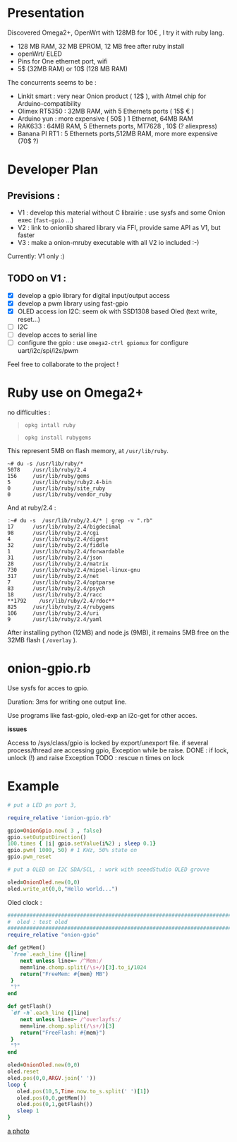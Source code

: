 Presentation
============

Discovered Omega2+, OpenWrt with 128MB for 10€ , I try it with ruby lang.
* 128 MB RAM, 32 MB EPROM, 12 MB free after ruby install
* openWrt/ ELED
* Pins for One ethernet port, wifi
* 5$ (32MB RAM) or 10$ (128 MB RAM)


The concurrents seems to be :
* Linkit smart : very near Onion product ( 12$ ), with Atmel chip for Arduino-compatibility
* Olimex RT5350 : 32MB RAM, with 5 Ethernets ports ( 15$ € )
* Arduino yun : more expensive ( 50$ ) 1 Ethernet, 64MB RAM
* RAK633 : 64MB RAM, 5 Ethernets ports, MT7628  , 10$ (? aliexpress)
* Banana PI RT1 : 5 Ethernets ports,512MB RAM, more more expensive (70$ ?)

Developer Plan
==============

Previsions :
------------

* V1 : develop this material without C librairie : use sysfs and some Onion exec (```fast-gpio``` ...)
* V2 : link to onionlib shared library via FFI, provide same API as V1, but faster
* V3 : make a onion-mruby executable with all V2 io included :-)

Currently: V1 only :)

TODO on V1 :
------------

* [x] develop a gpio library for digital input/output access
* [x] develop a pwm library using fast-gpio
* [x] OLED access ion I2C: seem ok with SSD1308 based Oled (text write, reset...)
* [ ] I2C
* [ ] develop acces to serial line
* [ ] configure the gpio : use  ```omega2-ctrl gpiomux```   for configure uart/i2c/spi/i2s/pwm

Feel free to collaborate to the project !


Ruby use on Omega2+
====================

no difficulties :

> ```opkg intall ruby```

> ```opkg install rubygems```

This represent 5MB on flash memory, at ```/usr/lib/ruby```.
```
~# du -s /usr/lib/ruby/*
5078    /usr/lib/ruby/2.4
156     /usr/lib/ruby/gems
5       /usr/lib/ruby/ruby2.4-bin
0       /usr/lib/ruby/site_ruby
0       /usr/lib/ruby/vendor_ruby
```

And at ruby/2.4 :
```
:~# du -s  /usr/lib/ruby/2.4/* | grep -v ".rb"
17      /usr/lib/ruby/2.4/bigdecimal
98      /usr/lib/ruby/2.4/cgi
4       /usr/lib/ruby/2.4/digest
32      /usr/lib/ruby/2.4/fiddle
1       /usr/lib/ruby/2.4/forwardable
31      /usr/lib/ruby/2.4/json
28      /usr/lib/ruby/2.4/matrix
730     /usr/lib/ruby/2.4/mipsel-linux-gnu
317     /usr/lib/ruby/2.4/net
7       /usr/lib/ruby/2.4/optparse
83      /usr/lib/ruby/2.4/psych
18      /usr/lib/ruby/2.4/racc
**1792    /usr/lib/ruby/2.4/rdoc**
825     /usr/lib/ruby/2.4/rubygems
106     /usr/lib/ruby/2.4/uri
9       /usr/lib/ruby/2.4/yaml
```

After installing python (12MB) and node.js (9MB), it remains 5MB free on the 32MB flash  ( ```/overlay``` ).



onion-gpio.rb
=============
Use sysfs for acces to gpio.

Duration: 3ms for writing one output line.

Use programs like fast-gpio, oled-exp an i2c-get for other acces.

**issues**

Access to /sys/class/gpio is locked by export/unexport file.
if several process/thread are accessing gpio, Exception while be raise.
DONE : if lock, unlock (!) and raise Exception
TODO : rescue n times on lock

Example
=======

```ruby
# put a LED pn port 3,

require_relative 'ionion-gpio.rb'

gpio=OnionGpio.new( 3 , false)
gpio.setOutputDirection()
100.times { |i| gpio.setValue(i%2) ; sleep 0.1}
gpio.pwm( 1000, 50) # 1 KHz, 50% state on
gpio.pwm_reset 

# put a OLED on I2C SDA/SCL, : work with seeedStudio OLED grovve

oled=OnionOled.new(0,0)
oled.write_at(0,0,"Hello world...")

```
Oled clock :

```ruby
########################################################################
#  oled : test oled
########################################################################
require_relative "onion-gpio"

def getMem()
 `free`.each_line {|line|
    next unless line=~ /^Mem:/
    mem=line.chomp.split(/\s+/)[3].to_i/1024
    return("FreeMem: #{mem} MB")
 }
 "?"
end

def getFlash()
 `df -h`.each_line {|line|
    next unless line=~ /^overlayfs:/
    mem=line.chomp.split(/\s+/)[3]
    return("FreeFlash: #{mem}")
 }
 "?"
end

oled=OnionOled.new(0,0)
oled.reset
oled.pos(0,0,ARGV.join(' ')) 
loop {
   oled.pos(10,5,Time.now.to_s.split(' ')[1])
   oled.pos(0,0,getMem())
   oled.pos(0,1,getFlash())
   sleep 1
}
```
[a photo](https://user-images.githubusercontent.com/27629/29748900-a89fcd00-8b20-11e7-8dee-249171d4ddd1.png)
